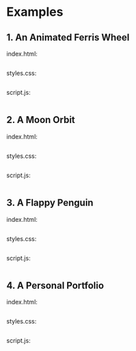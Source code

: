 <div style="text-align: justify">

# Examples

## 1. An Animated Ferris Wheel

index.html: 

```html

```

styles.css: 

```css

```

script.js:

```js

```

## 2. A Moon Orbit

index.html: 

```html

```

styles.css: 

```css

```

script.js:

```js

```

## 3. A Flappy Penguin

index.html: 

```html

```

styles.css: 

```css

```

script.js:

```js

```

## 4. A Personal Portfolio

index.html: 

```html

```

styles.css: 

```css

```

script.js:

```js

```


</div>